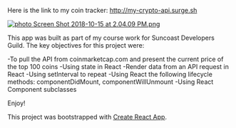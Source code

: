 Here is the link to my coin tracker: http://my-crypto-api.surge.sh

<a href="http://s1248.photobucket.com/user/Michael_Yenny/media/Screen%20Shot%202018-10-15%20at%202.04.09%20PM.png.html" target="_blank"><img src="http://i1248.photobucket.com/albums/hh488/Michael_Yenny/th_Screen%20Shot%202018-10-15%20at%202.04.09%20PM.png" border="0" alt=" photo Screen Shot 2018-10-15 at 2.04.09 PM.png"></a>

This app was built as part of my course work for Suncoast Developers Guild. The key objectives for this project were:

-To pull the API from coinmarketcap.com and present the current price of the top 100 coins
-Using state in React
-Render data from an API request in React
-Using setInterval to repeat
-Using React the following lifecycle methods: componentDidMount, componentWillUnmount
-Using React Component subclasses

Enjoy!

This project was bootstrapped with [Create React App](https://github.com/facebookincubator/create-react-app).
